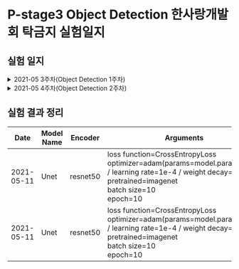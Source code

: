 # P-stage3 Object Detection 한사랑개발회 탁금지 실험일지
## 실험 일지
<details>
    <summary>2021-05 3주차(Object Detection 1주차)</summary>
        - 05-10-Mon<br>
        <p>&ensp - mmdetection 기본 baseline code 실행(faster rcnn-resnet50)</p>
        - 05-11-Tue<br>
        <p>&ensp - git branch 생성(gjtak_branch)</p>
</details>
<details>
    <summary>2021-05 4주차(Object Detection 2주차)</summary>
        - 
</details>

## 실험 결과 정리

|Date|Model Name|Encoder|Arguments|WanDB Link|LB score|ETC|
|----|----------|-------|---------|----------|--------|---|
|2021-05-11|Unet|resnet50|loss function=CrossEntropyLoss<br>optimizer=adam(params=model.parameters() / learning rate=1e-4 / weight decay=1e-6)<br>pretrained=imagenet<br>batch size=10<br>epoch=10|[resnet50](https://wandb.ai/pstage12/gjtak/runs/3grmk6yo?workspace=user-atica)|efficientnet 계열보다 빠른 학습 시간을 보임|
|2021-05-11|Unet|resnet50|loss function=CrossEntropyLoss<br>optimizer=adam(params=model.parameters() / learning rate=1e-4 / weight decay=1e-6)<br>pretrained=imagenet<br>batch size=10<br>epoch=10|[resnet50](https://wandb.ai/pstage12/gjtak/runs/3grmk6yo?workspace=user-atica)|efficientnet 계열보다 빠른 학습 시간을 보임|
